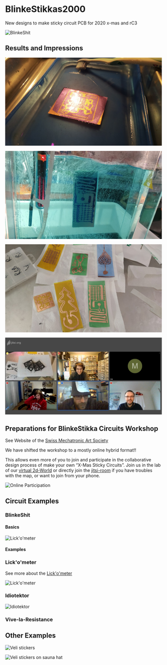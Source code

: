 # BlinkeStikkas2000
New designs to make sticky circuit PCB for 2020 x-mas and rC3

![BlinkeShit](https://github.com/sgmk/BlinkeStikkas2000/raw/main/photos/BlinkeShit_animated_sm.gif)

## Results and Impressions

![](https://github.com/sgmk/BlinkeStikkas2000/raw/main/photos/microNoise_sticker.jpg)

![](https://github.com/sgmk/BlinkeStikkas2000/raw/main/photos/LiveEtching_covidon3.jpg)

![](https://github.com/sgmk/BlinkeStikkas2000/raw/main/photos/Stickas_done.jpg)

![](https://github.com/sgmk/BlinkeStikkas2000/raw/main/photos/screenshot_stikkaWorkshop.jpg)


## Preparations for BlinkeStikka Circuits Workshop

See Website of the [Swiss Mechatronic Art Society](https://mechatronicart.ch/x-mas-sticky-circuits-workshop/)

We have shifted the workshop to a mostly online hybrid format!!

This allows even more of you to join and participate in the collaborative design process of make your own “X-Mas Sticky Circuits”. Join us in the lab of our [virtual 2d-World](https://play.wa-test.rc3.cccv.de/_/global/digitalegesellschaft.github.io/workadventure-map-bitwaescherei/main.json) or directly join the [jitsi-room](https://jitsi-test.rc3.cccv.de/aetzCam) if you have troubles with the map, or want to join from your phone.

![Online Participation](https://github.com/sgmk/BlinkeStikkas2000/raw/main/aetzen_as_a_service.jpg)

## Circuit Examples

### BlinkeShit

#### Basics ####

![Lick'o'meter](https://github.com/sgmk/BlinkeStikkas2000/raw/main/circuits/BlinkeShit_tipps.jpg)

#### Examples ####

### Lick'o'meter

See more about the [Lick'o'meter](https://wiki.idiot.io/lickometer)

![Lick'o'meter](https://github.com/sgmk/BlinkeStikkas2000/raw/main/circuits/Lickometer_schema.jpg)

### Idiotektor

![Idiotektor](https://github.com/sgmk/BlinkeStikkas2000/raw/main/circuits/idiotektor_schema_examples.jpg)

### Vive-la-Resistance


## Other Examples

![Veli stickers](https://github.com/sgmk/BlinkeStikkas2000/raw/main/photos/BlinkeStikka_Veli.jpg)

![Veli stickers on sauna hat](https://github.com/sgmk/BlinkeStikkas2000/raw/main/photos/BlinkeStikka_colored.jpg)

